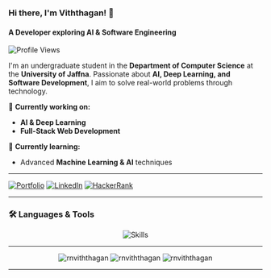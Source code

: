 ### Hi there, I'm Viththagan! 👋
#### A Developer exploring AI & Software Engineering

<p align="left">
  <img src="https://komarev.com/ghpvc/?username=rnviththagan&label=Profile%20Views&color=0e75b6&style=flat" alt="Profile Views" />
</p>

I'm an undergraduate student in the **Department of Computer Science** at the **University of Jaffna**. Passionate about **AI, Deep Learning, and Software Development**, I aim to solve real-world problems through technology.

🔭 **Currently working on:**
- **AI & Deep Learning**
- **Full-Stack Web Development**

🌱 **Currently learning:**
- Advanced **Machine Learning & AI** techniques

---
[![Portfolio](https://img.shields.io/badge/Portfolio-000000?style=for-the-badge&logo=github&logoColor=white)](https://rnviththagan.github.io/me)
[![LinkedIn](https://img.shields.io/badge/LinkedIn-0077B5?style=for-the-badge&logo=linkedin&logoColor=white)](https://linkedin.com/in/viththagan-roy-nesarajah)
[![HackerRank](https://img.shields.io/badge/HackerRank-00EA64?style=for-the-badge&logo=hackerrank&logoColor=white)](https://www.hackerrank.com/RNViththagan)

---

### 🛠 Languages & Tools
<p align="center">
  <img src="https://skillicons.dev/icons?i=python,react,nodejs,mysql,pytorch,git" alt="Skills" />
</p>

---

<p align="center">
  <img src="https://github-readme-stats.vercel.app/api/top-langs?username=RNViththagan&show_icons=true&locale=en&layout=compact" alt="rnviththagan" />
  <img src="https://github-readme-stats.vercel.app/api?username=RNViththagan&show_icons=true&locale=en&layout=compact" alt="rnviththagan" />
  <img src="https://github-readme-streak-stats.herokuapp.com/?user=RNViththagan&" alt="rnviththagan" />
</p>

---
